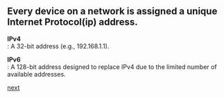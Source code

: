 ## Every device on a network is assigned a unique Internet Protocol(ip) address.

**IPv4** \
    : A 32-bit address (e.g., 192.168.1.1).
    
**IPv6** \
    : A 128-bit address designed to replace IPv4 due to the limited number of available addresses.

[next](https://github.com/ROT101/learn_something/blob/main/networking/7.network_security.md)
